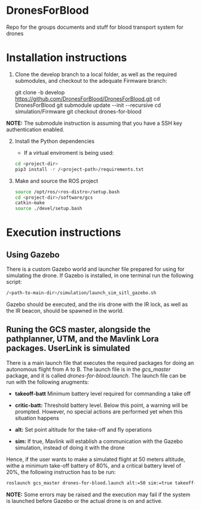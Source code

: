 # DronesForBlood
Repo for the groups documents and stuff for blood transport system for drones


# Installation instructions

1. Clone the develop branch to a local folder, as well as the required submodules, and checkout to the adequate Firmware branch:

    git clone -b develop https://github.com/DronesForBlood/DronesForBlood.git
    cd DronesForBlood
    git submodule update --init --recursive
    cd simulation/Firmware
    git checkout drones-for-blood

**NOTE:** The submodule instruction is assuming that you have a SSH key authentication enabled.

2. Install the Python dependencies
    - If a virtual enviroment is being used:
    
    ```bash
    cd <project-dir>
    pip3 install -r /<project-path>/requirements.txt 
    ```

3. Make and source the ROS project

    ```bash
    source /opt/ros/<ros-distro>/setup.bash
    cd <project-dir>/software/gcs
    catkin-make
    source ./devel/setup.bash
    ```
    

# Execution instructions

## Using Gazebo

There is a custom Gazebo world and launcher file prepared for using for simulating the drone. If Gazebo is installed, in one terminal run the following script:

```bash
/<path-to-main-dir>/simulation/launch_sim_sitl_gazebo.sh
```
    
Gazebo should be executed, and the iris drone with the IR lock, as well as the IR beacon, should be spawned in the world.

## Runing the GCS master, alongside the pathplanner, UTM, and the Mavlink Lora packages. UserLink is simulated

There is a main launch file that executes the required packages for doing an autonomous flight from A to B. The launch file is in the *gcs_master* package, and it is called *drones-for-blood.launch*. The launch file can be run with the following arugments:

- **takeoff-batt** Minimum battery level required for commanding a take off

- **critic-batt:** Threshold battery level. Below this point, a warning will be prompted. However, no special actions are performed yet when this situation happens

- **alt:** Set point altitude for the take-off and fly operations

- **sim:** If true, Mavlink will establish a communication with the Gazebo simulation, instead of doing it with the drone

Hence, if the user wants to make a simulated flight at 50 meters altitude, withe a minimum take-off battery of 80%, and a critical battery level of 20%, the following instruction has to be run:


```bash
roslaunch gcs_master drones-for-blood.launch alt:=50 sim:=true takeoff-batt:=80 critic-batt:=20
```
    
**NOTE:** Some errors may be raised and the execution may fail if the system is launched before Gazebo or the actual drone is on and active.


